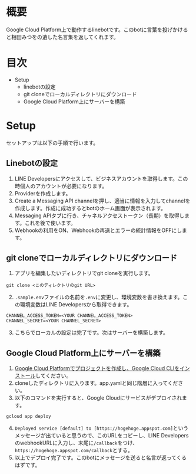 # 概要
Google Cloud Platform上で動作するlinebotです。このbotに言葉を投げかけると相田みつをの遺した名言集を返してくれます。

# 目次
- Setup
    - linebotの設定
    - git cloneでローカルディレクトリにダウンロード
    - Google Cloud Platform上にサーバーを構築

# Setup
セットアップは以下の手順で行います。

## Linebotの設定
1. LINE Developersにアクセスして、ビジネスアカウントを取得します。この時個人のアカウントが必要になります。
2. Providerを作成します。
3. Create a Messaging API channelを押し、適当に情報を入力してchannelを作成します。作成に成功するとbotのホーム画面が表示されます。
4. Messaging APIタブに行き、チャネルアクセストークン（長期）を取得します。これを後で使います。
5. Webhookの利用をON、Webhookの再送とエラーの統計情報をOFFにします。

## git cloneでローカルディレクトリにダウンロード
1. アプリを編集したいディレクトリでgit cloneを実行します。
```
git clone <このディレクトリのgit URL>
```
2. `.sample.env`ファイルの名前を`.env`に変更し、環境変数を書き換えます。この環境変数はLINE Developersから取得できます。
```
CHANNEL_ACCESS_TOKEN=<YOUR CHANNEL_ACCESS_TOKEN>
CHANNEL_SECRET=<YOUR CHANNEL_SECRET>
```
3. こちらでローカルの設定は完了です。次はサーバーを構築します。

## Google Cloud Platform上にサーバーを構築
1. [Google Cloud Platformでプロジェクトを作成し、Google Cloud CLIをインストール](https://cloud.google.com/appengine/docs/standard/nodejs/building-app/creating-project?hl=ja)してください。
2. cloneしたディレクトリに入ります。app.yamlと同じ階層に入ってください。
3. 以下のコマンドを実行すると、Google Cloudにサービスがデプロイされます。
```
gcloud app deploy
```
4. `Deployed service [default] to [https://hogehoge.appspot.com]`というメッセージが出ていると思うので、このURLをコピーし、LINE DevelopersのwebhookURLに入力し、末尾に`/callback`をつけ、`https://hogehoge.appspot.com/callback`とする。
5. 以上でデプロイ完了です。このbotにメッセージを送ると名言が返ってくるはずです。